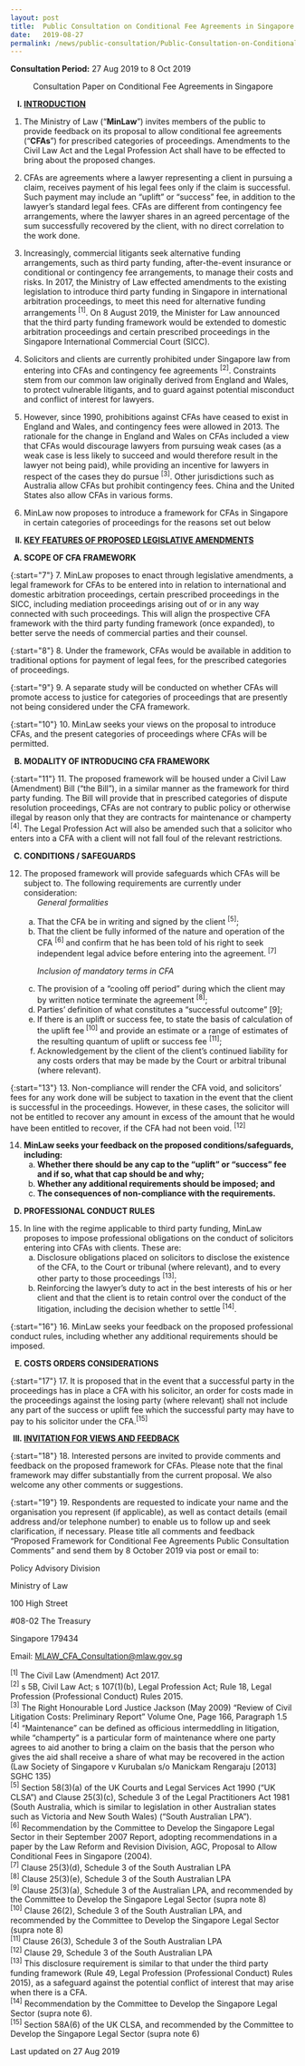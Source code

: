 ```yaml
---
layout: post
title:  Public Consultation on Conditional Fee Agreements in Singapore
date:   2019-08-27
permalink: /news/public-consultation/Public-Consultation-on-Conditional-Fee-Agreements-in-Singapore
---
```



**Consultation Period:**
27 Aug 2019 to 8 Oct 2019

<p style="text-align: center">Consultation Paper on Conditional Fee Agreements in Singapore</p>


<ol style="list-style-type: upper-roman; font-weight:bold">
<li><u>INTRODUCTION</u></li>
</ol>


1. The Ministry of Law (“**MinLaw**”) invites members of the public to provide feedback on its proposal to allow conditional fee agreements (“**CFAs**”) for prescribed categories of proceedings. Amendments to the Civil Law Act and the Legal Profession Act shall have to be effected to bring about the proposed changes.

2. CFAs are agreements where a lawyer representing a client in pursuing a claim, receives payment of his legal fees only if the claim is successful. Such payment may include an “uplift” or “success” fee, in addition to the lawyer’s standard legal fees. CFAs are different from contingency fee arrangements, where the lawyer shares in an agreed percentage of the sum successfully recovered by the client, with no direct correlation to the work done.

3. Increasingly, commercial litigants seek alternative funding arrangements, such as third party funding, after-the-event insurance or conditional or contingency fee arrangements, to manage their costs and risks. In 2017, the Ministry of Law effected amendments to the existing legislation to introduce third party funding in Singapore in international arbitration proceedings, to meet this need for alternative funding arrangements <sup>[1]</sup>. On 8 August 2019, the Minister for Law announced that the third party funding framework would be extended to domestic arbitration proceedings and certain prescribed proceedings in the Singapore International Commercial Court (SICC).

4. Solicitors and clients are currently prohibited under Singapore law from entering into  CFAs and contingency fee agreements <sup>[2]</sup>. Constraints stem from our common law originally derived from England and Wales, to protect vulnerable litigants, and to guard against potential misconduct and conflict of interest for lawyers.

5. However, since 1990, prohibitions against CFAs have ceased to exist in England and Wales, and contingency fees were allowed in 2013. The rationale for the change in England and Wales on CFAs included a view that CFAs would discourage lawyers from pursuing weak cases (as a weak case is less likely to succeed and would therefore result in the lawyer not being paid), while providing an incentive for lawyers in respect of the cases they do pursue <sup>[3]</sup>. Other jurisdictions such as Australia allow CFAs but prohibit contingency fees. China and the United States also allow CFAs in various forms.

6. MinLaw now proposes to introduce a framework for CFAs in Singapore in certain categories of proceedings for the reasons set out below

<ol start="2" style="list-style-type: upper-roman; font-weight:bold">
<li><u> KEY FEATURES OF PROPOSED LEGISLATIVE AMENDMENTS</u></li>
</ol>

<ol style="list-style-type: upper-alpha; font-weight:bold">
<li>SCOPE OF CFA FRAMEWORK</li>
</ol>

{:start="7"}
7. MinLaw proposes to enact through legislative amendments, a legal framework for CFAs to be entered into in relation to international and domestic arbitration proceedings, certain prescribed proceedings in the SICC, including mediation proceedings arising out of or in any way connected with such proceedings. This will align the prospective CFA framework with the third party funding framework (once expanded), to better serve the needs of commercial parties and their counsel.

{:start="8"}
8. Under the framework, CFAs would be available in addition to traditional options for payment of legal fees, for the prescribed categories of proceedings.

{:start="9"}
9. A separate study will be conducted on whether CFAs will promote access to justice for categories of proceedings that are presently not being considered under the CFA framework.

{:start="10"}
10. MinLaw seeks your views on the proposal to introduce CFAs, and the present categories of proceedings where CFAs will be permitted.


<ol start="2" style="list-style-type: upper-alpha; font-weight:bold">
<li>MODALITY OF INTRODUCING CFA FRAMEWORK</li>
</ol>

{:start="11"}
11. The proposed framework will be housed under a Civil Law (Amendment) Bill (“the Bill”), in a similar manner as the framework for third party funding.  The Bill will provide that in prescribed categories of dispute resolution proceedings, CFAs are not contrary to public policy or otherwise illegal by reason only that they are contracts for maintenance or champerty <sup>[4]</sup>. The Legal Profession Act will also be amended such that a solicitor who enters into a CFA with a client will not fall foul of the relevant restrictions.


<ol start="3" style="list-style-type: upper-alpha; font-weight:bold">
<li>CONDITIONS / SAFEGUARDS</li>
</ol>

<ol start="12">
<li>The proposed framework will provide safeguards which CFAs will be subject to. The following requirements are currently under consideration:
<ol style="list-style-type: none">
<li><i>General formalities</i></li>
</ol>
</li>
  
<ol style="list-style-type: lower-alpha">
<li>That the CFA be in writing and signed by the client <sup>[5]</sup>;</li>
<li>That the client be fully informed of the nature and operation of the CFA <sup>[6]</sup> and confirm that he has been told of his right to seek independent legal advice before entering into the agreement.<sup> [7]</sup></li>
</ol>
  
<ol style="list-style-type: none">
<li><i>Inclusion of mandatory terms in CFA</i></li>
</ol>
  
<ol start="3" style="list-style-type: lower-alpha">
<li>The provision of a “cooling off period” during which the client may by written notice terminate the agreement <sup>[8]</sup>;</li>
<li>Parties’ definition of what constitutes a “successful outcome” [9];</li>
<li> If there is an uplift or success fee, to state the basis of calculation of the uplift fee<sup> [10]</sup> and provide an estimate or a range of estimates of the resulting quantum of uplift or success fee <sup>[11]</sup>;</li>
<li>Acknowledgement by the client of the client’s continued liability for any costs orders that may be made by the Court or arbitral tribunal (where relevant).</li>
</ol>
</ol>


{:start="13"}
13. Non-compliance will render the CFA void, and solicitors’ fees for any work done will be subject to taxation in the event that the client is successful in the proceedings. However, in these cases, the solicitor will not be entitled to recover any amount in excess of the amount that he would have been entitled to recover, if the CFA had not been void. <sup>[12]</sup>

<ol start="14">
<li><strong>MinLaw seeks your feedback on the proposed conditions/safeguards, including:</strong>

<ol style="list-style-type: lower-alpha">
<li><strong>Whether there should be any cap to the “uplift” or “success” fee and if so, what that cap should be and why; </strong></li>

<li><strong>Whether any additional requirements should be imposed; and</strong></li>

<li><strong>The consequences of non-compliance with the requirements.</strong></li>

</ol>
</li>
</ol>


<ol start="4" style="list-style-type: upper-alpha; font-weight:bold">
<li> PROFESSIONAL CONDUCT RULES</li>
</ol>

<ol start="15">
<li>   In line with the regime applicable to third party funding, MinLaw proposes to impose professional obligations on the conduct of solicitors entering into CFAs with clients. These are:

<ol style="list-style-type: lower-alpha">
<li>Disclosure obligations placed on solicitors to disclose the existence of the CFA, to the Court or tribunal (where relevant), and to every other party to those proceedings <sup>[13]</sup>;</li>
<li> Reinforcing the lawyer’s duty to act in the best interests of his or her client and that the client is to retain control over the conduct of the litigation, including the decision whether to settle <sup>[14]</sup>.</li>
</ol>

</li>
</ol>

{:start="16"}
16. MinLaw seeks your feedback on the proposed professional conduct rules, including whether any additional requirements should be imposed.

<ol start="5" style="list-style-type: upper-alpha; font-weight:bold">
<li>COSTS ORDERS CONSIDERATIONS</li>
</ol>


{:start="17"}
17. It is proposed that in the event that a successful party in the proceedings has in place a CFA with his solicitor, an order for costs made in the proceedings against the losing party (where relevant) shall not include any part of the success or uplift fee which the successful party may have to pay to his solicitor under the CFA.<sup>[15]</sup>


<ol start="3" style="list-style-type: upper-roman; font-weight:bold">
<li><u>INVITATION FOR VIEWS AND FEEDBACK</u></li>
</ol>

{:start="18"}
18. Interested persons are invited to provide comments and feedback on the proposed framework for CFAs.  Please note that the final framework may differ substantially from the current proposal. We also welcome any other comments or suggestions.

{:start="19"}
19. Respondents are requested to indicate your name and the organisation you represent (if applicable), as well as contact details (email address and/or telephone number) to enable us to follow up and seek clarification, if necessary. Please title all comments and feedback “Proposed Framework for Conditional Fee Agreements Public Consultation Comments” and send them by 8 October 2019 via post or email to:

<p class="address-centered">Policy Advisory Division</p>
<p class="address-centered">Ministry of Law</p>
<p class="address-centered">100 High Street</p>
<p class="address-centered">#08-02 The Treasury</p>
<p class="address-centered">Singapore 179434</p>
<p class="address-centered">Email: <a href="MLAW_CFA_Consultation@mlaw.gov.sg">MLAW_CFA_Consultation@mlaw.gov.sg</a></p>

<sup>[1]</sup> The Civil Law (Amendment) Act 2017.  
<sup>[2]</sup> s 5B, Civil Law Act; s 107(1)(b), Legal Profession Act; Rule 18, Legal Profession (Professional Conduct) Rules 2015.  
<sup>[3]</sup> The Right Honourable Lord Justice Jackson (May 2009) “Review of Civil Litigation Costs: Preliminary Report” Volume One,   Page 166, Paragraph 1.5  
<sup>[4]</sup> “Maintenance” can be defined as officious intermeddling in litigation, while “champerty” is a particular form of maintenance where one party agrees to aid another to bring a claim on the basis that the person who gives the aid shall receive a share of what may be recovered in the action (Law Society of Singapore v Kurubalan s/o Manickam Rengaraju [2013] SGHC 135)  
<sup>[5]</sup> Section 58(3)(a) of the UK Courts and Legal Services Act 1990 (“UK CLSA”) and Clause 25(3)(c), Schedule 3 of the Legal Practitioners Act 1981 (South Australia, which is similar to legislation in other Australian states such as Victoria and New South Wales) (“South Australian LPA”).  
<sup>[6]</sup> Recommendation by the Committee to Develop the Singapore Legal Sector in their September 2007 Report, adopting recommendations in a paper by the Law Reform and Revision Division, AGC, Proposal to Allow Conditional Fees in Singapore (2004).  
<sup>[7]</sup> Clause 25(3)(d), Schedule 3 of the South Australian LPA  
<sup>[8]</sup> Clause 25(3)(e), Schedule 3 of the South Australian LPA  
<sup>[9]</sup> Clause 25(3)(a), Schedule 3 of the Australian LPA, and recommended by the Committee to Develop the Singapore Legal Sector (supra note 8)  
<sup>[10]</sup> Clause 26(2), Schedule 3 of the South Australian LPA, and recommended by the Committee to Develop the Singapore Legal Sector (supra note 8)  
<sup>[11]</sup> Clause 26(3), Schedule 3 of the South Australian LPA  
<sup>[12]</sup> Clause 29, Schedule 3 of the South Australian LPA  
<sup>[13]</sup> This disclosure requirement is similar to that under the third party funding framework (Rule 49, Legal Profession (Professional Conduct) Rules 2015), as a safeguard against the potential conflict of interest that may arise when there is a CFA.  
<sup>[14]</sup> Recommendation by the Committee to Develop the Singapore Legal Sector (supra note 6).  
<sup>[15]</sup> Section 58A(6) of the UK CLSA, and recommended by the Committee to Develop the Singapore Legal Sector (supra note 6)

<p class="right-side-updated">Last updated on 27 Aug 2019</p>

